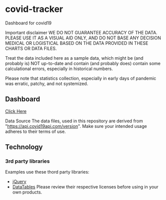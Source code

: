 # covid-tracker
Dashboard for covid19


Important disclaimer
WE DO NOT GUARANTEE ACCURACY OF THE DATA. PLEASE USE IT AS A VISUAL AID ONLY, AND DO NOT BASE ANY DECISION MEDICAL OR LOGISTICAL BASED ON THE DATA PROVIDED IN THESE CHARTS OR DATA FILES.

Treat the data included here as a sample data, which might be (and probably is) NOT up-to-date and contain (and probably does) contain some calculational errors, especially in historical numbers.

Please note that statistics collection, especially in early days of pandemic was erratic, patchy, and not systemized.

## Dashboard
[Click Here](https://github.paypal.com/pages/vchittibomma/covid-tracker/dashboard/)

Data
Source
The data files, used in this repository are derived from "https://api.covid19api.com/version". Make sure your intended usage adheres to their terms of use.

## Technology
### 3rd party libraries
Examples use these thord party libraries:

* [jQuery](https://jquery.com/)
* [DataTables](https://datatables.net/)
Please review their respective licenses before using in your own products.
